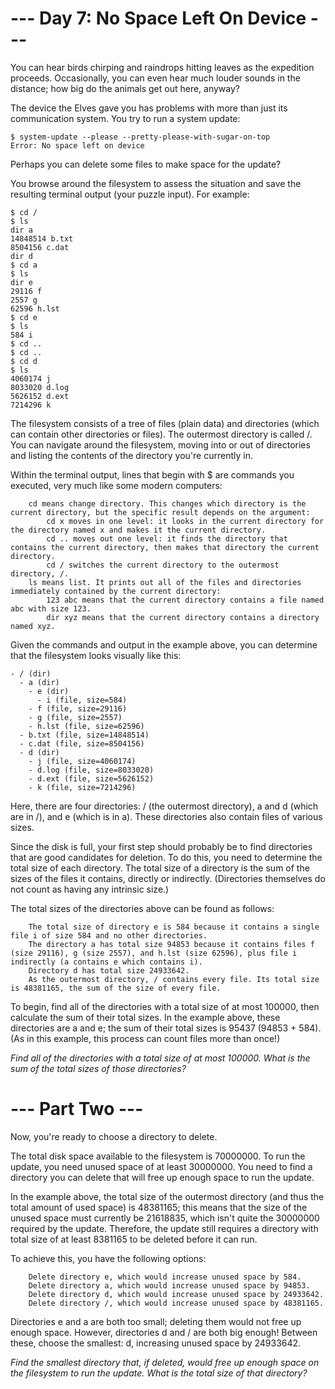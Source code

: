 # --- Day 7: No Space Left On Device ---

You can hear birds chirping and raindrops hitting leaves as the expedition proceeds. Occasionally, you can even hear much louder sounds in the distance; how big do the animals get out here, anyway?

The device the Elves gave you has problems with more than just its communication system. You try to run a system update:
```
$ system-update --please --pretty-please-with-sugar-on-top
Error: No space left on device
```
Perhaps you can delete some files to make space for the update?

You browse around the filesystem to assess the situation and save the resulting terminal output (your puzzle input). For example:
```
$ cd /
$ ls
dir a
14848514 b.txt
8504156 c.dat
dir d
$ cd a
$ ls
dir e
29116 f
2557 g
62596 h.lst
$ cd e
$ ls
584 i
$ cd ..
$ cd ..
$ cd d
$ ls
4060174 j
8033020 d.log
5626152 d.ext
7214296 k
```
The filesystem consists of a tree of files (plain data) and directories (which can contain other directories or files). The outermost directory is called /. You can navigate around the filesystem, moving into or out of directories and listing the contents of the directory you're currently in.

Within the terminal output, lines that begin with $ are commands you executed, very much like some modern computers:
```
    cd means change directory. This changes which directory is the current directory, but the specific result depends on the argument:
        cd x moves in one level: it looks in the current directory for the directory named x and makes it the current directory.
        cd .. moves out one level: it finds the directory that contains the current directory, then makes that directory the current directory.
        cd / switches the current directory to the outermost directory, /.
    ls means list. It prints out all of the files and directories immediately contained by the current directory:
        123 abc means that the current directory contains a file named abc with size 123.
        dir xyz means that the current directory contains a directory named xyz.
```
Given the commands and output in the example above, you can determine that the filesystem looks visually like this:
```
- / (dir)
  - a (dir)
    - e (dir)
      - i (file, size=584)
    - f (file, size=29116)
    - g (file, size=2557)
    - h.lst (file, size=62596)
  - b.txt (file, size=14848514)
  - c.dat (file, size=8504156)
  - d (dir)
    - j (file, size=4060174)
    - d.log (file, size=8033020)
    - d.ext (file, size=5626152)
    - k (file, size=7214296)
```
Here, there are four directories: / (the outermost directory), a and d (which are in /), and e (which is in a). These directories also contain files of various sizes.

Since the disk is full, your first step should probably be to find directories that are good candidates for deletion. To do this, you need to determine the total size of each directory. The total size of a directory is the sum of the sizes of the files it contains, directly or indirectly. (Directories themselves do not count as having any intrinsic size.)

The total sizes of the directories above can be found as follows:
```
    The total size of directory e is 584 because it contains a single file i of size 584 and no other directories.
    The directory a has total size 94853 because it contains files f (size 29116), g (size 2557), and h.lst (size 62596), plus file i indirectly (a contains e which contains i).
    Directory d has total size 24933642.
    As the outermost directory, / contains every file. Its total size is 48381165, the sum of the size of every file.
```
To begin, find all of the directories with a total size of at most 100000, then calculate the sum of their total sizes. In the example above, these directories are a and e; the sum of their total sizes is 95437 (94853 + 584). (As in this example, this process can count files more than once!)

*Find all of the directories with a total size of at most 100000. What is the sum of the total sizes of those directories?*

# --- Part Two ---

Now, you're ready to choose a directory to delete.

The total disk space available to the filesystem is 70000000. To run the update, you need unused space of at least 30000000. You need to find a directory you can delete that will free up enough space to run the update.

In the example above, the total size of the outermost directory (and thus the total amount of used space) is 48381165; this means that the size of the unused space must currently be 21618835, which isn't quite the 30000000 required by the update. Therefore, the update still requires a directory with total size of at least 8381165 to be deleted before it can run.

To achieve this, you have the following options:
```
    Delete directory e, which would increase unused space by 584.
    Delete directory a, which would increase unused space by 94853.
    Delete directory d, which would increase unused space by 24933642.
    Delete directory /, which would increase unused space by 48381165.
```
Directories e and a are both too small; deleting them would not free up enough space. However, directories d and / are both big enough! Between these, choose the smallest: d, increasing unused space by 24933642.

*Find the smallest directory that, if deleted, would free up enough space on the filesystem to run the update. What is the total size of that directory?*
